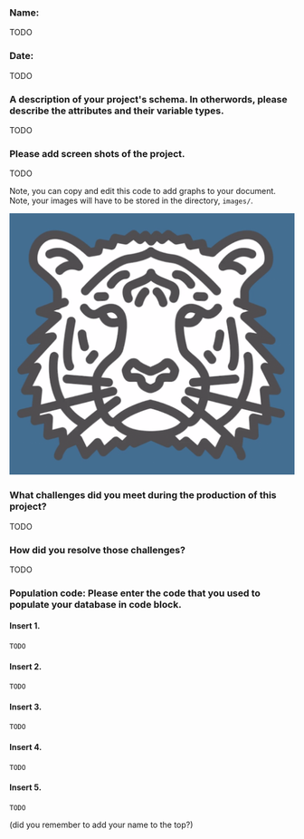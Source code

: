 ### Name:
TODO

### Date:
TODO

### A description of your project's schema. In otherwords, please describe the attributes and their variable types.
TODO


### Please add screen shots of the project.
TODO

Note, you can copy and edit this code to add graphs to your document. Note, your images will have to be stored in the directory, `images/`.


![Screenshot](images/blueCat.png)


### What challenges did you meet during the production of this project?
TODO

### How did you resolve those challenges?
TODO


### Population code: Please enter the code that you used to populate your database in code block.


#### Insert 1.

```
TODO

```

#### Insert 2.

```
TODO

```

#### Insert 3.

```
TODO

```

#### Insert 4.

```
TODO

```

#### Insert 5.

```
TODO

```



(did you remember to add your name to the top?)
